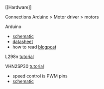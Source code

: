 [[Hardware]]

Connections
Arduino > Motor driver > motors

Arduino
* [schematic](https://content.arduino.cc/assets/UNO-TH_Rev3e_sch.pdf?_gl=1*7eg3nn*_ga*MjgzODEyMTg0LjE2NjEwNzA0MTE.*_ga_NEXN8H46L5*MTY2NTU0NjA0Ni4xOC4xLjE2NjU1NDYwNjIuMC4wLjA.)
* [datasheet](https://docs.arduino.cc/resources/datasheets/A000066-datasheet.pdf?_gl=1*kvdjog*_ga*MjgzODEyMTg0LjE2NjEwNzA0MTE.*_ga_NEXN8H46L5*MTY2NTU0NjA0Ni4xOC4xLjE2NjU1NDYwNjguMC4wLjA.)
* how to read [blogpost](https://learn.circuit.rocks/the-basic-arduino-schematic-diagram)

L298n [tutorial](https://lastminuteengineers.com/l298n-dc-stepper-driver-arduino-tutorial/)

VHN2SP30 [tutorial](https://www.instructables.com/Monster-Motor-Shield-VNH2SP30/)
* speed control is PWM pins
* [schematic](http://cdn.sparkfun.com/datasheets/Dev/Arduino/Shields/MonsterMoto-Shield-v12.pdf)